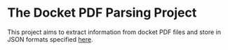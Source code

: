# The Docket PDF Parsing Project 

This project aims to extract information from docket PDF files and store in JSON formats specified [here](https://github.com/scales-okn/PACER-tools/tree/master/code/parsers#json-schema).